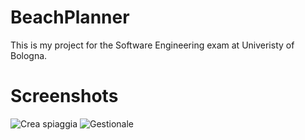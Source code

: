 # BeachPlanner
This is my project for the Software Engineering exam at Univeristy of Bologna.

# Screenshots
![Crea spiaggia](http://i.imgur.com/RnU0N94.png)
![Gestionale](http://i.imgur.com/B2hAOCA.png)

